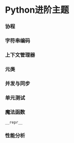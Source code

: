 # Python进阶主题

### 协程

### 字符串编码

### 上下文管理器

### 元类

### 并发与同步

### 单元测试

### 魔法函数

```__repr__```

### 性能分析


